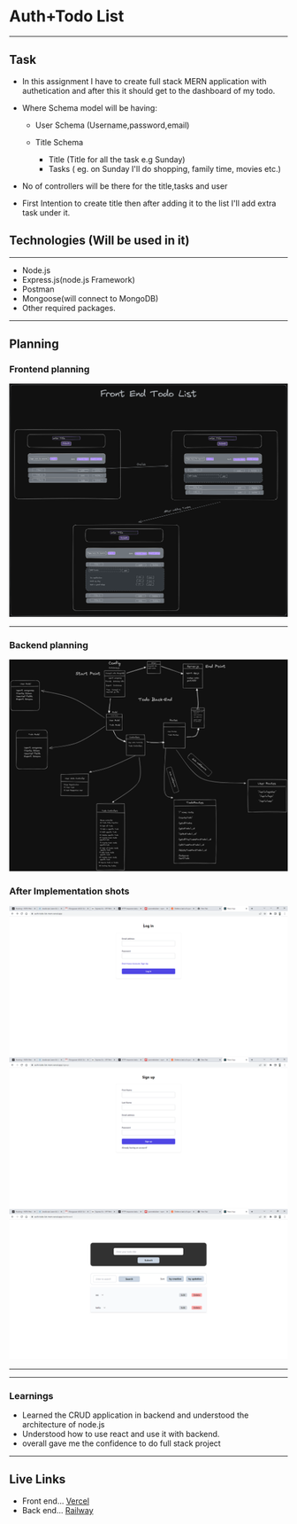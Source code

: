 # Auth+Todo List

---

## Task

- In this assignment I have to create full stack MERN application with authetication and after this it should get to the dashboard of my todo.

- Where Schema model will be having:

  - User Schema (Username,password,email)

  - Title Schema

    - Title (Title for all the task e.g Sunday)
    - Tasks ( eg. on Sunday I'll do shopping, family time, movies etc.)

- No of controllers will be there for the title,tasks and user

- First Intention to create title then after adding it to the list I'll add extra task under it.

## Technologies (Will be used in it)

---

- Node.js
- Express.js(node.js Framework)
- Postman
- Mongoose(will connect to MongoDB)
- Other required packages.

---


## Planning

### Frontend planning

![pic1](./Frontend_Plan.png)

---

### Backend planning

![pic2](./Backend_Plan.png)

### After Implementation shots

![ss1](./screenshots/login.png)
![ss2](./screenshots/register.png)
![ss3](./screenshots/dashboard.png)

---



---

### Learnings

- Learned the CRUD application in backend and understood the architecture of node.js
- Understood how to use react and use it with backend.
- overall gave me the confidence to do full stack project

---

## Live Links

- Front end...
  [Vercel](https://auth-todo-list-mern.vercel.app/)
- Back end...
  [Railway](https://auth-todo-list-mern-production-e11d.up.railway.app/)
